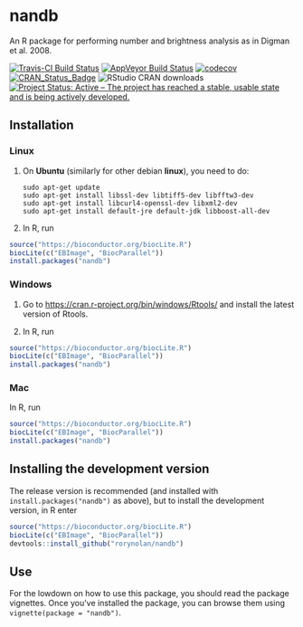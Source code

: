 nandb
================

An R package for performing number and brightness analysis as in Digman et al. 2008.

[![Travis-CI Build Status](https://travis-ci.org/rorynolan/nandb.svg?branch=master)](https://travis-ci.org/rorynolan/nandb) [![AppVeyor Build Status](https://ci.appveyor.com/api/projects/status/github/rorynolan/nandb?branch=master&svg=true)](https://ci.appveyor.com/project/rorynolan/nandb) [![codecov](https://codecov.io/gh/rorynolan/nandb/branch/master/graph/badge.svg)](https://codecov.io/gh/rorynolan/nandb) [![CRAN\_Status\_Badge](http://www.r-pkg.org/badges/version/nandb)](https://cran.r-project.org/package=nandb) ![RStudio CRAN downloads](http://cranlogs.r-pkg.org/badges/grand-total/nandb) [![Project Status: Active – The project has reached a stable, usable state and is being actively developed.](http://www.repostatus.org/badges/latest/active.svg)](http://www.repostatus.org/#active)

Installation
------------

### Linux

1.  On **Ubuntu** (similarly for other debian **linux**), you need to do:

        sudo apt-get update
        sudo apt-get install libssl-dev libtiff5-dev libfftw3-dev 
        sudo apt-get install libcurl4-openssl-dev libxml2-dev 
        sudo apt-get install default-jre default-jdk libboost-all-dev

2.  In R, run

``` r
source("https://bioconductor.org/biocLite.R")
biocLite(c("EBImage", "BiocParallel"))
install.packages("nandb")
```

### Windows

1.  Go to <https://cran.r-project.org/bin/windows/Rtools/> and install the latest version of Rtools.

2.  In R, run

``` r
source("https://bioconductor.org/biocLite.R")
biocLite(c("EBImage", "BiocParallel"))
install.packages("nandb")
```

### Mac

In R, run

``` r
source("https://bioconductor.org/biocLite.R")
biocLite(c("EBImage", "BiocParallel"))
install.packages("nandb")
```

Installing the development version
----------------------------------

The release version is recommended (and installed with `install.packages("nandb")` as above), but to install the development version, in R enter

``` r
source("https://bioconductor.org/biocLite.R")
biocLite(c("EBImage", "BiocParallel"))
devtools::install_github("rorynolan/nandb")
```

Use
---

For the lowdown on how to use this package, you should read the package vignettes. Once you've installed the package, you can browse them using `vignette(package = "nandb")`.
